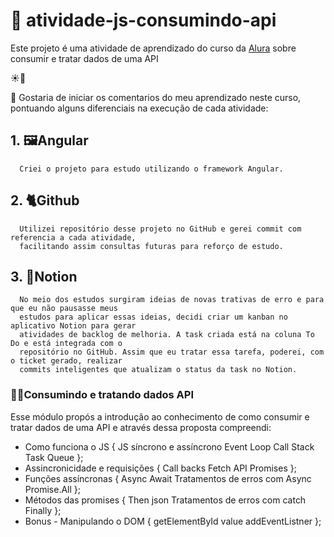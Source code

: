 # :seedling: atividade-js-consumindo-api
Este projeto é uma atividade de aprendizado do curso da [Alura](https://cursos.alura.com.br/course/javascript-consumindo-tratando-dados-api) sobre consumir e tratar dados de uma API

:sunny::seedling:

🚀 Gostaria de iniciar os comentarios do meu aprendizado neste curso, pontuando alguns diferenciais na execução de cada atividade:

## 1. 🖼️Angular
      Criei o projeto para estudo utilizando o framework Angular.
      
## 2. 🐈Github 
      Utilizei repositório desse projeto no GitHub e gerei commit com referencia a cada atividade, 
      facilitando assim consultas futuras para reforço de estudo.
      
## 3. 🚧Notion
      No meio dos estudos surgiram ideias de novas trativas de erro e para que eu não pausasse meus 
      estudos para aplicar essas ideias, decidi criar um kanban no aplicativo Notion para gerar 
      atividades de backlog de melhoria. A task criada está na coluna To Do e está integrada com o 
      repositório no GitHub. Assim que eu tratar essa tarefa, poderei, com o ticket gerado, realizar 
      commits inteligentes que atualizam o status da task no Notion.
      
### 👨‍💻Consumindo e tratando dados API

Esse módulo propós a introdução ao conhecimento de como consumir e tratar dados de uma API e através dessa proposta compreendi:

- Como funciona o JS {
  JS síncrono e assíncrono
  Event Loop
  Call Stack
  Task Queue
  };
- Assincronicidade e requisições {
  Call backs
  Fetch API
  Promises
  };
- Funções assíncronas {
  Async Await
  Tratamentos de erros com Async
  Promise.All
  };
- Métodos das promises {
  Then
  json
  Tratamentos de erros com catch
  Finally
  };
- Bonus - Manipulando o DOM {
  getElementById
  value
  addEventListner
  };
  
